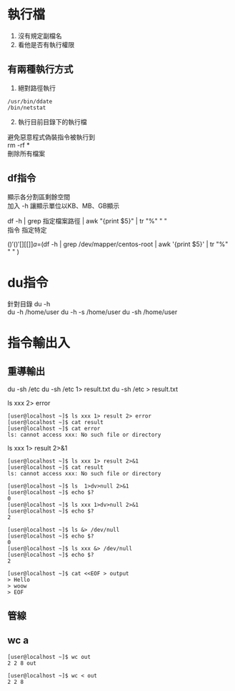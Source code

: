 # 執行檔

1. 沒有規定副檔名
2. 看他是否有執行權限

## 有兩種執行方式  
1. 絕對路徑執行  
```
/usr/bin/ddate  
/bin/netstat  
```
2. 執行目前目錄下的執行檔


避免惡意程式偽裝指令被執行到  
rm -rf *    
刪除所有檔案  

## df指令
顯示各分割區剩餘空間  
加入 -h 讓顯示單位以KB、MB、GB顯示


df -h | grep 指定檔案路徑 | awk "{print $5}" | tr "%" " "  
指令      指定特定  

$()
'()'
[]
[[]]
a=$(df -h | grep /dev/mapper/centos-root | awk '{print $5}' | tr "%" " " )

# du指令
針對目錄
du -h  
du -h /home/user 
du -h -s /home/user
du -sh /home/user  

# 指令輸出入
## 重導輸出

du -sh /etc
du -sh /etc 1> result.txt
du -sh /etc > result.txt


ls xxx  2> error

```
[user@localhost ~]$ ls xxx 1> result 2> error
[user@localhost ~]$ cat result 
[user@localhost ~]$ cat error 
ls: cannot access xxx: No such file or directory
```


ls xxx 1> result 2>&1  

```
[user@localhost ~]$ ls xxx 1> result 2>&1
[user@localhost ~]$ cat result 
ls: cannot access xxx: No such file or directory
```

```
[user@localhost ~]$ ls  1>dv>null 2>&1
[user@localhost ~]$ echo $?
0
[user@localhost ~]$ ls xxx 1>dv>null 2>&1
[user@localhost ~]$ echo $?
2
```

```
[user@localhost ~]$ ls &> /dev/null
[user@localhost ~]$ echo $?
0
[user@localhost ~]$ ls xxx &> /dev/null
[user@localhost ~]$ echo $?
2
```

```
[user@localhost ~]$ cat <<EOF > output
> Hello
> woow
> EOF
```

## 管線


## wc a
```
[user@localhost ~]$ wc out
2 2 8 out
```

``` 
[user@localhost ~]$ wc < out
2 2 8
```